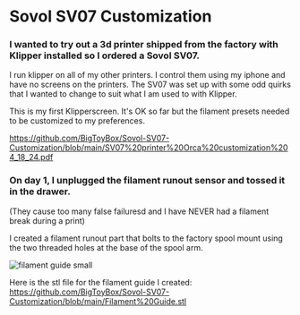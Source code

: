 # Sovol SV07 Customization

### I wanted to try out a 3d printer shipped from the factory with Klipper installed so I ordered a Sovol SV07.

I run klipper on all of my other printers. I control them using my iphone and have no screens on the printers. The SV07 was set up with some odd quirks that I wanted to change to suit what I am used to with Klipper. 

This is my first Klipperscreen. It's OK so far but the filament presets needed to be customized to my preferences. 

https://github.com/BigToyBox/Sovol-SV07-Customization/blob/main/SV07%20printer%20Orca%20customization%204_18_24.pdf

### On day 1, I unplugged the filament runout sensor and tossed it in the drawer. 
(They cause too many false failuresd and I have NEVER had a filament break during a print)

I created a filament runout part that bolts to the factory spool mount using the two threaded holes at the base of the spool arm.

![filament guide small](https://github.com/BigToyBox/Sovol-SV07-Customization/assets/120577343/a03ece93-a873-4917-b3aa-4df2f0e73cb1)


Here is the stl file for the filament guide I created:
https://github.com/BigToyBox/Sovol-SV07-Customization/blob/main/Filament%20Guide.stl
